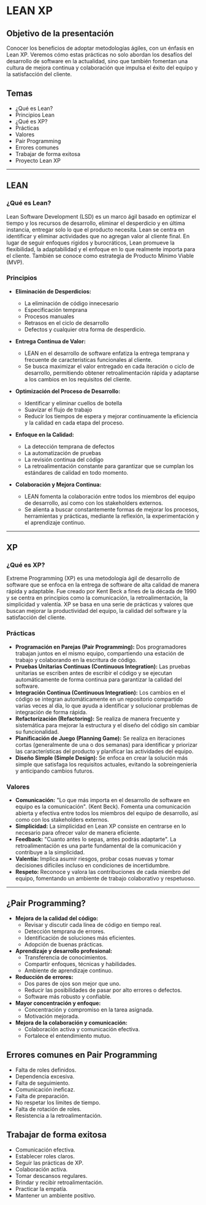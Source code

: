 # LEAN XP

## Objetivo de la presentación
Conocer los beneficios de adoptar metodologías ágiles, con un énfasis en Lean XP. Veremos cómo estas prácticas no solo abordan los desafíos del desarrollo de software en la actualidad, sino que también fomentan una cultura de mejora continua y colaboración que impulsa el éxito del equipo y la satisfacción del cliente.

## Temas
- ¿Qué es Lean?
- Principios Lean
- ¿Qué es XP?
- Prácticas
- Valores
- Pair Programming
- Errores comunes
- Trabajar de forma exitosa
- Proyecto Lean XP

---

## LEAN
### ¿Qué es Lean?
Lean Software Development (LSD) es un marco ágil basado en optimizar el tiempo y los recursos de desarrollo, eliminar el desperdicio y en última instancia, entregar solo lo que el producto necesita. Lean se centra en identificar y eliminar actividades que no agregan valor al cliente final. En lugar de seguir enfoques rígidos y burocráticos, Lean promueve la flexibilidad, la adaptabilidad y el enfoque en lo que realmente importa para el cliente. También se conoce como estrategia de Producto Mínimo Viable (MVP).

### Principios
- **Eliminación de Desperdicios:** 
  - La eliminación de código innecesario
  - Especificación temprana
  - Procesos manuales
  - Retrasos en el ciclo de desarrollo
  - Defectos y cualquier otra forma de desperdicio.

- **Entrega Continua de Valor:** 
  - LEAN en el desarrollo de software enfatiza la entrega temprana y frecuente de características funcionales al cliente.
  - Se busca maximizar el valor entregado en cada iteración o ciclo de desarrollo, permitiendo obtener retroalimentación rápida y adaptarse a los cambios en los requisitos del cliente.

- **Optimización del Proceso de Desarrollo:** 
  - Identificar y eliminar cuellos de botella
  - Suavizar el flujo de trabajo
  - Reducir los tiempos de espera y mejorar continuamente la eficiencia y la calidad en cada etapa del proceso.

- **Enfoque en la Calidad:** 
  - La detección temprana de defectos
  - La automatización de pruebas
  - La revisión continua del código
  - La retroalimentación constante para garantizar que se cumplan los estándares de calidad en todo momento.

- **Colaboración y Mejora Continua:** 
  - LEAN fomenta la colaboración entre todos los miembros del equipo de desarrollo, así como con los stakeholders externos.
  - Se alienta a buscar constantemente formas de mejorar los procesos, herramientas y prácticas, mediante la reflexión, la experimentación y el aprendizaje continuo.

---

## XP
### ¿Qué es XP?
Extreme Programming (XP) es una metodología ágil de desarrollo de software que se enfoca en la entrega de software de alta calidad de manera rápida y adaptable. Fue creado por Kent Beck a fines de la década de 1990 y se centra en principios como la comunicación, la retroalimentación, la simplicidad y valentía. XP se basa en una serie de prácticas y valores que buscan mejorar la productividad del equipo, la calidad del software y la satisfacción del cliente.

### Prácticas
- **Programación en Parejas (Pair Programming):** Dos programadores trabajan juntos en el mismo equipo, compartiendo una estación de trabajo y colaborando en la escritura de código.
- **Pruebas Unitarias Continuas (Continuous Integration):** Las pruebas unitarias se escriben antes de escribir el código y se ejecutan automáticamente de forma continua para garantizar la calidad del software.
- **Integración Continua (Continuous Integration):** Los cambios en el código se integran automáticamente en un repositorio compartido varias veces al día, lo que ayuda a identificar y solucionar problemas de integración de forma rápida.
- **Refactorización (Refactoring):** Se realiza de manera frecuente y sistemática para mejorar la estructura y el diseño del código sin cambiar su funcionalidad.
- **Planificación de Juego (Planning Game):** Se realiza en iteraciones cortas (generalmente de una o dos semanas) para identificar y priorizar las características del producto y planificar las actividades del equipo.
- **Diseño Simple (Simple Design):** Se enfoca en crear la solución más simple que satisfaga los requisitos actuales, evitando la sobreingeniería y anticipando cambios futuros.

### Valores
- **Comunicación:** "Lo que más importa en el desarrollo de software en equipo es la comunicación". (Kent Beck). Fomenta una comunicación abierta y efectiva entre todos los miembros del equipo de desarrollo, así como con los stakeholders externos.
- **Simplicidad:** La simplicidad en Lean XP consiste en centrarse en lo necesario para ofrecer valor de manera eficiente.
- **Feedback:** "Cuanto antes lo sepas, antes podrás adaptarte". La retroalimentación es una parte fundamental de la comunicación y contribuye a la simplicidad.
- **Valentía:** Implica asumir riesgos, probar cosas nuevas y tomar decisiones difíciles incluso en condiciones de incertidumbre.
- **Respeto:** Reconoce y valora las contribuciones de cada miembro del equipo, fomentando un ambiente de trabajo colaborativo y respetuoso.

---

## ¿Pair Programming?
- **Mejora de la calidad del código:**
  - Revisar y discutir cada línea de código en tiempo real.
  - Detección temprana de errores.
  - Identificación de soluciones más eficientes.
  - Adopción de buenas prácticas.
- **Aprendizaje y desarrollo profesional:**
  - Transferencia de conocimientos.
  - Compartir enfoques, técnicas y habilidades.
  - Ambiente de aprendizaje continuo.
- **Reducción de errores:**
  - Dos pares de ojos son mejor que uno.
  - Reducir las posibilidades de pasar por alto errores o defectos.
  - Software más robusto y confiable.
- **Mayor concentración y enfoque:**
  - Concentración y compromiso en la tarea asignada.
  - Motivación mejorada.
- **Mejora de la colaboración y comunicación:**
  - Colaboración activa y comunicación efectiva.
  - Fortalece el entendimiento mutuo.

## Errores comunes en Pair Programming
- Falta de roles definidos.
- Dependencia excesiva.
- Falta de seguimiento.
- Comunicación ineficaz.
- Falta de preparación.
- No respetar los límites de tiempo.
- Falta de rotación de roles.
- Resistencia a la retroalimentación.

## Trabajar de forma exitosa
- Comunicación efectiva.
- Establecer roles claros.
- Seguir las prácticas de XP.
- Colaboración activa.
- Tomar descansos regulares.
- Brindar y recibir retroalimentación.
- Practicar la empatía.
- Mantener un ambiente positivo.
